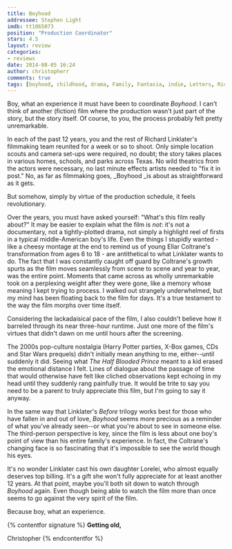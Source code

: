 ```yaml
---
title: Boyhood
addressee: Stephen Light
imdb: tt1065073
position: "Production Coordinator"
stars: 4.5
layout: review 
categories: 
- reviews
date: 2014-08-05 16:24
author: christopherr
comments: true
tags: [boyhood, childhood, drama, Family, Fantasia, indie, Letters, Richard Linklater, time]
---
```


Boy, what an experience it must have been to coordinate _Boyhood_. I can't think of another (fiction) film where the production wasn't just part of the story, but the story itself.  Of course, to you, the process probably felt pretty unremarkable.

In each of the past 12 years, you and the rest of Richard Linklater's filmmaking team reunited for a week or so to shoot. Only simple location scouts and camera set-ups were required, no doubt; the story takes places in various homes, schools, and parks across Texas. No wild theatrics from the actors were necessary, no last minute effects artists needed to "fix it in post."  No, as far as filmmaking goes, _Boyhood _is about as straightforward as it gets.

But somehow, simply by virtue of the production schedule, it feels revolutionary.

Over the years, you must have asked yourself: "What's this film really about?" It may be easier to explain what the film is _not_: it's not a documentary, not a tightly-plotted drama, not simply a highlight reel of firsts in a typical middle-American boy's life. Even the things I stupidly wanted - like a cheesy montage at the end to remind us of young Ellar Coltrane's transformation from ages 6 to 18 - are antithetical to what Linklater wants to do. The fact that I was constantly caught off guard by Coltrane's growth spurts as the film moves seamlessly from scene to scene and year to year, was the entire point. Moments that came across as wholly unremarkable took on a perplexing weight after they were gone, like a memory whose meaning I kept trying to process. I walked out strangely underwhelmed, but my mind has been floating back to the film for days. It's a true testament to the way the film morphs over time itself. 

Considering the lackadaisical pace of the film, I also couldn't believe how it barreled through its near three-hour runtime. Just one more of the film's virtues that didn't dawn on me until hours after the screening.

The 2000s pop-culture nostalgia (Harry Potter parties, X-Box games, CDs and Star Wars prequels) didn't initially mean anything to me, either--until suddenly it did. Seeing what _The Half Blooded Prince_ meant to a kid erased the emotional distance I felt. Lines of dialogue about the passage of time that would otherwise have felt like cliched observations kept echoing in my head until they suddenly rang painfully true. It would be trite to say you need to be a parent to truly appreciate this film, but I'm going to say it anyway. 

In the same way that Linklater's _Before_ trilogy works best for those who have fallen in and out of love, _Boyhood_ seems more precious as a reminder of what you've already seen--or what you're about to see in someone else. The third-person perspective is key, since the film is less about one boy's point of view than his entire family's experience. In fact, the Coltrane's changing face is so fascinating that it's impossible to see the world though his eyes.

It's no wonder Linklater cast his own daughter Lorelei, who almost equally deserves top billing.  It's a gift she won't fully appreciate for at least another 12 years. At that point, maybe you'll both sit down to watch through _Boyhood_ again. Even though being able to watch the film more than once seems to go against the very spirit of the film. 

Because boy, what an experience.

{% contentfor signature %}
**Getting old,**

Christopher
{% endcontentfor %}